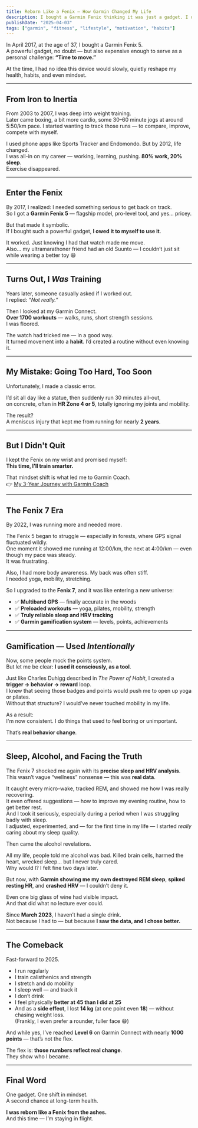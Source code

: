 ```yaml
---
title: Reborn Like a Fenix — How Garmin Changed My Life
description: I bought a Garmin Fenix thinking it was just a gadget. I didn’t know it would transform my health, awareness, and even habits like drinking.
publishDate: "2025-04-03"
tags: ["garmin", "fitness", "lifestyle", "motivation", "habits"]
---
```


In April 2017, at the age of 37, I bought a Garmin Fenix 5.  
A powerful gadget, no doubt — but also expensive enough to serve as a personal challenge: **“Time to move.”**

At the time, I had no idea this device would slowly, quietly reshape my health, habits, and even mindset.

---

## From Iron to Inertia

From 2003 to 2007, I was deep into weight training.  
Later came boxing, a bit more cardio, some 30–60 minute jogs at around 5:50/km pace. I started wanting to track those runs — to compare, improve, compete with myself.

I used phone apps like Sports Tracker and Endomondo. But by 2012, life changed.  
I was all-in on my career — working, learning, pushing. **80% work, 20% sleep**.  
Exercise disappeared.

---

## Enter the Fenix

By 2017, I realized: I needed something serious to get back on track.  
So I got a **Garmin Fenix 5** — flagship model, pro-level tool, and yes… pricey.

But that made it symbolic.  
If I bought such a powerful gadget, **I owed it to myself to use it**.

It worked. Just knowing I had that watch made me move.  
Also… my ultramarathoner friend had an old Suunto — I couldn’t just sit while wearing a better toy 😄

---

## Turns Out, I *Was* Training

Years later, someone casually asked if I worked out.  
I replied: _“Not really.”_

Then I looked at my Garmin Connect.  
**Over 1700 workouts** — walks, runs, short strength sessions.  
I was floored.

The watch had tricked me — in a good way.  
It turned movement into a **habit**. I’d created a routine without even knowing it.

---

## My Mistake: Going Too Hard, Too Soon

Unfortunately, I made a classic error.

I’d sit all day like a statue, then suddenly run 30 minutes all-out,  
on concrete, often in **HR Zone 4 or 5**, totally ignoring my joints and mobility.

The result?  
A meniscus injury that kept me from running for nearly **2 years**.

---

## But I Didn't Quit

I kept the Fenix on my wrist and promised myself:  
**This time, I’ll train smarter.**

That mindset shift is what led me to Garmin Coach.  
👉 [My 3-Year Journey with Garmin Coach](https://olimp.run/posts/garmin-coach-3y-journey/)

---

## The Fenix 7 Era

By 2022, I was running more and needed more.

The Fenix 5 began to struggle — especially in forests, where GPS signal fluctuated wildly.  
One moment it showed me running at 12:00/km, the next at 4:00/km — even though my pace was steady.  
It was frustrating.

Also, I had more body awareness. My back was often stiff.  
I needed yoga, mobility, stretching.

So I upgraded to the **Fenix 7**, and it was like entering a new universe:

- ✅ **Multiband GPS** — finally accurate in the woods  
- ✅ **Preloaded workouts** — yoga, pilates, mobility, strength  
- ✅ **Truly reliable sleep and HRV tracking**  
- ✅ **Garmin gamification system** — levels, points, achievements  

---

## Gamification — Used *Intentionally*

Now, some people mock the points system.  
But let me be clear: **I used it consciously, as a tool**.

Just like Charles Duhigg described in *The Power of Habit*, I created a **trigger → behavior → reward** loop.  
I knew that seeing those badges and points would push me to open up yoga or pilates.  
Without that structure? I would’ve never touched mobility in my life.

As a result:  
I'm now consistent. I do things that used to feel boring or unimportant.

That’s **real behavior change**.

---

## Sleep, Alcohol, and Facing the Truth

The Fenix 7 shocked me again with its **precise sleep and HRV analysis**.  
This wasn’t vague “wellness” nonsense — this was **real data**.

It caught every micro-wake, tracked REM, and showed me how I was really recovering.  
It even offered suggestions — how to improve my evening routine, how to get better rest.  
And I took it seriously, especially during a period when I was struggling badly with sleep.  
I adjusted, experimented, and — for the first time in my life — I started *really* caring about my sleep quality.

Then came the alcohol revelations.

All my life, people told me alcohol was bad. Killed brain cells, harmed the heart, wrecked sleep… but I never truly cared.  
Why would I? I felt fine two days later.

But now, with **Garmin showing me my own destroyed REM sleep**, **spiked resting HR**, and **crashed HRV** — I couldn’t deny it.

Even one big glass of wine had visible impact.  
And that did what no lecture ever could.

Since **March 2023**, I haven’t had a single drink.  
Not because I had to — but because **I saw the data, and I chose better.**

---

## The Comeback

Fast-forward to 2025.

- I run regularly  
- I train calisthenics and strength  
- I stretch and do mobility  
- I sleep well — and track it  
- I don’t drink  
- I feel physically **better at 45 than I did at 25**  
- And as a **side effect**, I lost **14 kg** (at one point even **18**) — without chasing weight loss.  
  (Frankly, I even prefer a rounder, fuller face 😄)

And while yes, I’ve reached **Level 6** on Garmin Connect with nearly **1000 points** — that’s not the flex.

The flex is: **those numbers reflect real change**.  
They show who I became.

---

## Final Word

One gadget. One shift in mindset.  
A second chance at long-term health.

**I was reborn like a Fenix from the ashes.**  
And this time — I’m staying in flight.


